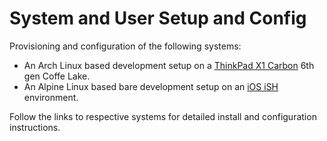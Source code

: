 System and User Setup and Config
================================

Provisioning and configuration of the following systems:

* An Arch Linux based development setup on a
  [ThinkPad X1 Carbon](doc/x1.md) 6th gen Coffe Lake.
* An Alpine Linux based bare development setup on an
  [iOS iSH](doc/ios.md) environment.

Follow the links to respective systems for detailed install and
configuration instructions.
